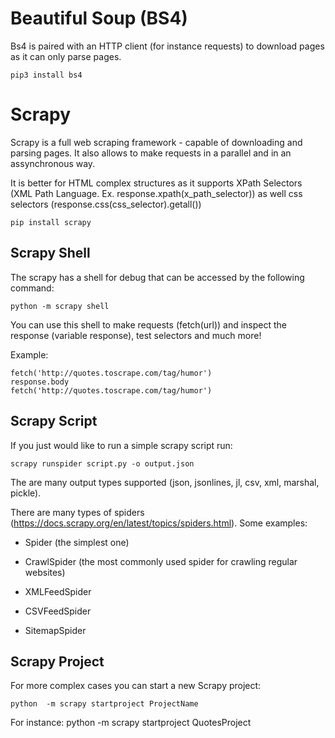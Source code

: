 
# Beautiful Soup (BS4)

Bs4 is paired with an HTTP client (for instance requests) to download pages as it can only parse pages.

```
pip3 install bs4
```

# Scrapy 

Scrapy is a full web scraping framework - capable of downloading and parsing pages. 
It also allows to make requests in a parallel and in an assynchronous way.

It is better for HTML complex structures as it supports XPath Selectors (XML Path Language. Ex. response.xpath(x_path_selector)) as well css selectors (response.css(css_selector).getall())

```
pip install scrapy
```

## Scrapy Shell

The scrapy has a shell for debug that can be accessed by the following command:

```
python -m scrapy shell
```

You can use this shell to make requests (fetch(url)) and inspect the response (variable response), test selectors and much more!

Example:

```
fetch('http://quotes.toscrape.com/tag/humor')
response.body
fetch('http://quotes.toscrape.com/tag/humor')
```

## Scrapy Script

If you just would like to run a simple scrapy script run:

```
scrapy runspider script.py -o output.json
```
The are many output types supported (json, jsonlines, jl, csv, xml, marshal, pickle).

There are many types of spiders (https://docs.scrapy.org/en/latest/topics/spiders.html). 
Some examples: 

- Spider (the simplest one)

- CrawlSpider (the most commonly used spider for crawling regular websites)

- XMLFeedSpider

- CSVFeedSpider

- SitemapSpider


## Scrapy Project

For more complex cases you can start a new Scrapy project:

```
python  -m scrapy startproject ProjectName
```

For instance: python  -m scrapy startproject QuotesProject



